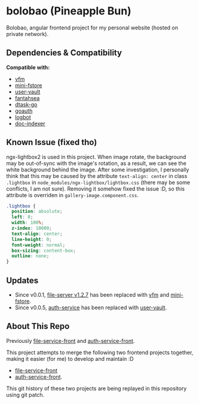 # bolobao (Pineapple Bun)

Bolobao, angular frontend project for my personal website (hosted on private network).

## Dependencies & Compatibility

**Compatible with:**

- [vfm](https://github.com/CurtisNewbie/vfm)
- [mini-fstore](https://github.com/CurtisNewbie/mini-fstore)
- [user-vault](https://github.com/CurtisNewbie/user-vault)
- [fantahsea](https://github.com/CurtisNewbie/fantahsea)
- [dtask-go](https://github.com/CurtisNewbie/dtask-go)
- [goauth](https://github.com/CurtisNewbie/goauth)
- [logbot](https://github.com/CurtisNewbie/logbot)
- [doc-indexer](https://github.com/CurtisNewbie/doc-indexer)

## Known Issue (fixed tho)

ngx-lightbox2 is used in this project. When image rotate, the background may be out-of-sync with the image's rotation, as a result, we can see the white background behind the image. After some investigation, I personally think that this may be caused by the attribute `text-align: center` in class `.lightbox` in `node_modules/ngx-lightbox/lightbox.css` (there may be some conflicts, I am not sure). Removing it somehow fixed the issue :D, so this attribute is overriden in `gallery-image.component.css`.

```css
.lightbox {
  position: absolute;
  left: 0;
  width: 100%;
  z-index: 10000;
  text-align: center;
  line-height: 0;
  font-weight: normal;
  box-sizing: content-box;
  outline: none;
}
```

## Updates

- Since v0.0.1, [file-server v1.2.7](https://github.com/CurtisNewbie/file-server/tree/v1.2.7) has been replaced with [vfm](https://github.com/curtisnewbie/vfm) and [mini-fstore](https://github.com/curtisnewbie/mini-fstore).
- Since v0.0.5, [auth-service](https://github.com/CurtisNewbie/auth-service) has been replaced with [user-vault](https://github.com/curtisnewbie/user-vault).

## About This Repo

Previously [file-service-front](https://github.com/CurtisNewbie/file-service-front) and [auth-service-front](https://github.com/CurtisNewbie/auth-service-front).

This project attempts to merge the following two frontend projects together, making it easier (for me) to develop and maintain :D

- [file-service-front](https://github.com/CurtisNewbie/file-service-front)
- [auth-service-front](https://github.com/CurtisNewbie/auth-service-front).

This git history of these two projects are being replayed in this repository using git patch.